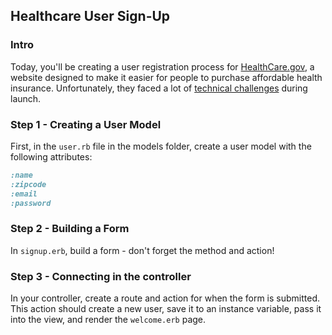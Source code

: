 ## Healthcare User Sign-Up

### Intro

Today, you'll be creating a user registration process for [HealthCare.gov](http://www.healthcare.gov), a website designed to make it easier for people to purchase affordable health insurance. Unfortunately, they faced a lot of [technical challenges](https://en.wikipedia.org/wiki/HealthCare.gov#Concerns_about_the_website) during launch. 

### Step 1 - Creating a User Model

First, in the `user.rb` file in the models folder, create a user model with the following attributes:

```ruby
:name
:zipcode
:email
:password
```

### Step 2 - Building a Form

In `signup.erb`, build a form - don't forget the method and action! 

### Step 3 - Connecting in the controller

In your controller, create a route and action for when the form is submitted. This action should create a new user, save it to an instance variable, pass it into the view, and render the `welcome.erb` page. 